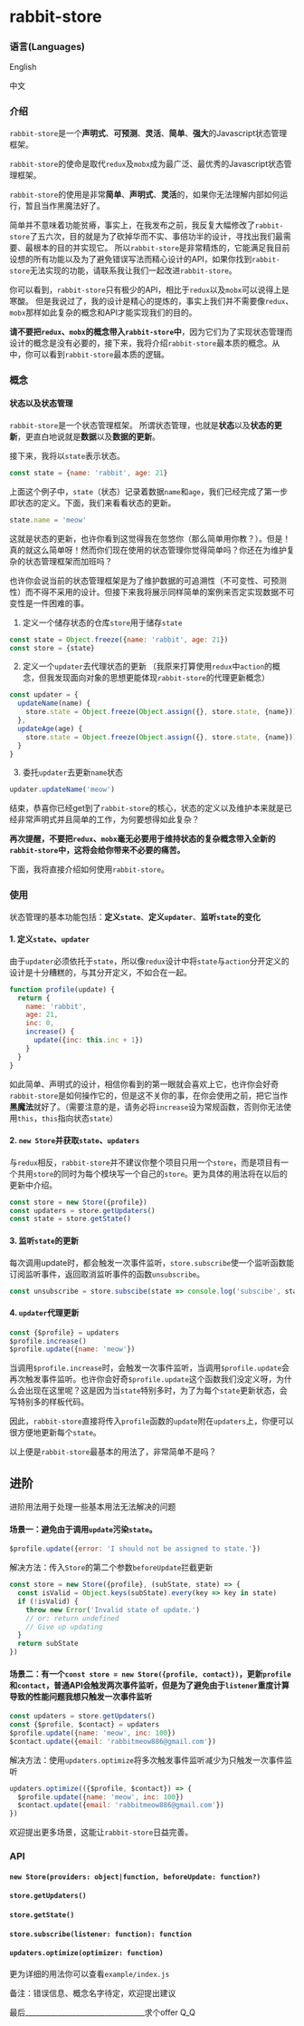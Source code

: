 # rabbit-store

### 语言(Languages)
English

中文

### 介绍
`rabbit-store`是一个**声明式**、**可预测**、**灵活**、**简单**、**强大**的Javascript状态管理框架。

`rabbit-store`的使命是取代`redux`及`mobx`成为最广泛、最优秀的Javascript状态管理框架。

`rabbit-store`的使用是非常**简单**、**声明式**、**灵活**的，如果你无法理解内部如何运行，暂且当作黑魔法好了。

简单并不意味着功能贫瘠，事实上，在我发布之前，我反复大幅修改了`rabbit-store`了五六次，目的就是为了砍掉华而不实、事倍功半的设计，寻找出我们最需要、最根本的目的并实现它。
所以`rabbit-store`是非常精炼的，它能满足我目前设想的所有功能以及为了避免错误写法而精心设计的API，如果你找到`rabbit-store`无法实现的功能，请联系我让我们一起改进`rabbit-store`。

你可以看到，`rabbit-store`只有极少的API，相比于`redux`以及`mobx`可以说得上是寒酸。
但是我说过了，我的设计是精心的提炼的，事实上我们并不需要像`redux`、`mobx`那样如此复杂的概念和API才能实现我们的目的。

**请不要把`redux`、`mobx`的概念带入`rabbit-store`中**，因为它们为了实现状态管理而设计的概念是没有必要的，接下来，我将介绍`rabbit-store`最本质的概念。从中，你可以看到`rabbit-store`最本质的逻辑。

### 概念

#### 状态以及状态管理
`rabbit-store`是一个状态管理框架。
所谓状态管理，也就是**状态**以及**状态的更新**，更直白地说就是**数据**以及**数据的更新**。

接下来，我将以`state`表示状态。

````js
const state = {name: 'rabbit', age: 21}
````
上面这个例子中，`state`（状态）记录着数据`name`和`age`，我们已经完成了第一步即状态的定义。下面，我们来看看状态的更新。
````js
state.name = 'meow'
````
这就是状态的更新，也许你看到这觉得我在忽悠你（那么简单用你教？）。但是！真的就这么简单呀！然而你们现在使用的状态管理你觉得简单吗？你还在为维护复杂的状态管理框架而加班吗？

也许你会说当前的状态管理框架是为了维护数据的可追溯性（不可变性、可预测性）而不得不采用的设计。但接下来我将展示同样简单的案例来否定实现数据不可变性是一件困难的事。

1. 定义一个储存状态的仓库`store`用于储存`state`
````js
const state = Object.freeze({name: 'rabbit', age: 21})
const store = {state}
````
2. 定义一个`updater`去代理状态的更新 （我原来打算使用`redux`中`action`的概念，但我发现面向对象的思想更能体现`rabbit-store`的代理更新概念）
````js
const updater = {
  updateName(name) {
    store.state = Object.freeze(Object.assign({}, store.state, {name}))
  },
  updateAge(age) {
    store.state = Object.freeze(Object.assign({}, store.state, {name}))
  }
}
````
3. 委托`updater`去更新`name`状态
````js
updater.updateName('meow')
````
结束，恭喜你已经get到了`rabbit-store`的核心，状态的定义以及维护本来就是已经非常声明式并且简单的工作，为何要想得如此复杂？

**再次提醒，不要把`redux`、`mobx`毫无必要用于维持状态的复杂概念带入全新的`rabbit-store`中，这将会给你带来不必要的痛苦。**

下面，我将直接介绍如何使用`rabbit-store`。

### 使用

状态管理的基本功能包括：**定义`state`**、**定义`updater`**、**监听`state`的变化**

#### 1. 定义`state`、`updater`
由于`updater`必须依托于`state`，所以像`redux`设计中将`state`与`action`分开定义的设计是十分糟糕的，与其分开定义，不如合在一起。

````js
function profile(update) {
  return {
    name: 'rabbit',
    age: 21,
    inc: 0,
    increase() {
      update({inc: this.inc + 1})
    }
  }
}
````
如此简单、声明式的设计，相信你看到的第一眼就会喜欢上它，也许你会好奇`rabbit-store`是如何操作它的，但是这不关你的事，在你会使用之前，把它当作**黑魔法**就好了。（需要注意的是，请务必将`increase`设为常规函数，否则你无法使用`this`，`this`指向状态`state`）

#### 2. `new Store`并获取`state`、`updaters`
与`redux`相反，`rabbit-store`并不建议你整个项目只用一个`store`，而是项目有一个共用`store`的同时为每个模块写一个自己的`store`。更为具体的用法将在以后的更新中介绍。

````js
const store = new Store({profile})
const updaters = store.getUpdaters()
const state = store.getState()
````

#### 3. 监听`state`的更新
每次调用update时，都会触发一次事件监听，`store.subscribe`使一个监听函数能订阅监听事件，返回取消监听事件的函数`unsubscribe`。
````js
const unsubscribe = store.subscibe(state => console.log('subscibe', state))
````

#### 4. `updater`代理更新
````js
const {$profile} = updaters
$profile.increase()
$profile.update({name: 'meow'})
````
当调用`$profile.increase`时，会触发一次事件监听，当调用`$profile.update`会再次触发事件监听。也许你会好奇`$profile.update`这个函数我们没定义呀，为什么会出现在这里呢？这是因为当`state`特别多时，为了为每个`state`更新状态，会写特别多的样板代码。

因此，`rabbit-store`直接将传入`profile`函数的`update`附在`updaters`上，你便可以很方便地更新每个`state`。

以上便是`rabbit-store`最基本的用法了，非常简单不是吗？


## 进阶

进阶用法用于处理一些基本用法无法解决的问题

#### 场景一：避免由于调用`update`污染`state`。
````js
$profile.update({error: 'I should not be assigned to state.'})
````
解决方法：传入`Store`的第二个参数`beforeUpdate`拦截更新
````js
const store = new Store({profile}, (subState, state) => {
  const isValid = Object.keys(subState).every(key => key in state)
  if (!isValid) {
    throw new Error('Invalid state of update.')
    // or: return undefined
    // Give up updating
  }
  return subState
})
````


#### 场景二：有一个`const store = new Store({profile, contact})`，更新`profile`和`contact`，普通API会触发两次事件监听，但是为了避免由于`listener`重度计算导致的性能问题我想只触发一次事件监听
````js
const updaters = store.getUpdaters()
const {$profile, $contact} = updaters
$profile.update({name: 'meow', inc: 100})
$contact.update({email: 'rabbitmeow886@gmail.com'})
````
解决方法：使用`updaters.optimize`将多次触发事件监听减少为只触发一次事件监听
````js
updaters.optimize(({$profile, $contact}) => {
  $profile.update({name: 'meow', inc: 100})
  $contact.update({email: 'rabbitmeow886@gmail.com'})
})
````

欢迎提出更多场景，这能让`rabbit-store`日益完善。

### API

#### `new Store(providers: object|function, beforeUpdate: function?)`

#### `store.getUpdaters()`

#### `store.getState()`

#### `store.subscribe(listener: function): function`

#### `updaters.optimize(optimizer: function)`


更为详细的用法你可以查看`example/index.js`

备注：错误信息、概念名字待定，欢迎提出建议

最后_________________________________求个offer Q_Q
